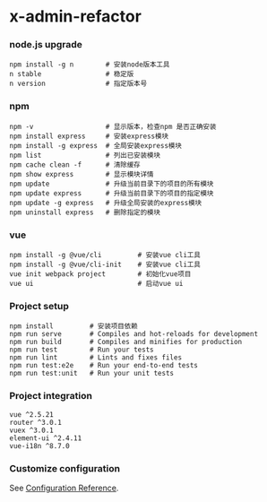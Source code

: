 # x-admin-refactor

### node.js upgrade
```
npm install -g n        # 安装node版本工具
n stable                # 稳定版
n version               # 指定版本号
```

### npm
```
npm -v                  # 显示版本，检查npm 是否正确安装
npm install express     # 安装express模块  
npm install -g express  # 全局安装express模块  
npm list                # 列出已安装模块 
npm cache clean -f      # 清除缓存 
npm show express        # 显示模块详情  
npm update              # 升级当前目录下的项目的所有模块  
npm update express      # 升级当前目录下的项目的指定模块  
npm update -g express   # 升级全局安装的express模块  
npm uninstall express   # 删除指定的模块
```

### vue
```
npm install -g @vue/cli         # 安装vue cli工具
npm install -g @vue/cli-init    # 安装vue cli工具
vue init webpack project        # 初始化vue项目
vue ui                          # 启动vue ui
```

### Project setup
```
npm install         # 安装项目依赖
npm run serve       # Compiles and hot-reloads for development
npm run build       # Compiles and minifies for production
npm run test        # Run your tests
npm run lint        # Lints and fixes files
npm run test:e2e    # Run your end-to-end tests
npm run test:unit   # Run your unit tests
```

### Project integration
```
vue ^2.5.21
router ^3.0.1
vuex ^3.0.1
element-ui ^2.4.11
vue-i18n ^8.7.0
```

### Customize configuration
See [Configuration Reference](https://cli.vuejs.org/config/).
